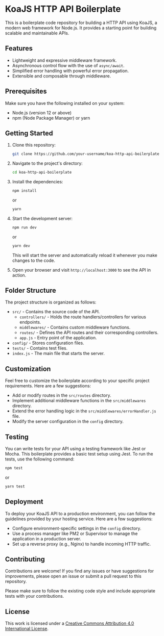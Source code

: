 # KoaJS HTTP API Boilerplate

This is a boilerplate code repository for building a HTTP API using KoaJS, a modern web framework for Node.js. It provides a starting point for building scalable and maintainable APIs.

## Features

- Lightweight and expressive middleware framework.
- Asynchronous control flow with the use of `async/await`.
- Simplified error handling with powerful error propagation.
- Extensible and composable through middleware.

## Prerequisites

Make sure you have the following installed on your system:

- Node.js (version 12 or above)
- npm (Node Package Manager) or yarn

## Getting Started

1. Clone this repository:

   ```bash
   git clone https://github.com/your-username/koa-http-api-boilerplate.git
   ```

2. Navigate to the project's directory:

   ```bash
   cd koa-http-api-boilerplate
   ```

3. Install the dependencies:

   ```bash
   npm install
   ```

   or

   ```bash
   yarn
   ```

4. Start the development server:

   ```bash
   npm run dev
   ```

   or

   ```bash
   yarn dev
   ```

   This will start the server and automatically reload it whenever you make changes to the code.

5. Open your browser and visit `http://localhost:3000` to see the API in action.

## Folder Structure

The project structure is organized as follows:

- `src/` - Contains the source code of the API.
  - `controllers/` - Holds the route handlers/controllers for various endpoints.
  - `middlewares/` - Contains custom middleware functions.
  - `routes/` - Defines the API routes and their corresponding controllers.
  - `app.js` - Entry point of the application.
- `config/` - Stores configuration files.
- `tests/` - Contains test files.
- `index.js` - The main file that starts the server.

## Customization

Feel free to customize the boilerplate according to your specific project requirements. Here are a few suggestions:

- Add or modify routes in the `src/routes` directory.
- Implement additional middleware functions in the `src/middlewares` directory.
- Extend the error handling logic in the `src/middlewares/errorHandler.js` file.
- Modify the server configuration in the `config` directory.

## Testing

You can write tests for your API using a testing framework like Jest or Mocha. This boilerplate provides a basic test setup using Jest. To run the tests, use the following command:

```bash
npm test
```

or

```bash
yarn test
```

## Deployment

To deploy your KoaJS API to a production environment, you can follow the guidelines provided by your hosting service. Here are a few suggestions:

- Configure environment-specific settings in the `config` directory.
- Use a process manager like PM2 or Supervisor to manage the application in a production server.
- Set up a reverse proxy (e.g., Nginx) to handle incoming HTTP traffic.

## Contributing

Contributions are welcome! If you find any issues or have suggestions for improvements, please open an issue or submit a pull request to this repository.

Please make sure to follow the existing code style and include appropriate tests with your contributions.

## License

This work is licensed under a [Creative Commons Attribution 4.0 International License](https://creativecommons.org/licenses/by/4.0/).